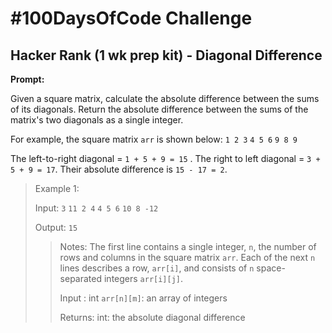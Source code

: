 # #100DaysOfCode Challenge

## Hacker Rank (1 wk prep kit) - Diagonal Difference

**Prompt:**

Given a square matrix, calculate the absolute difference between the sums of its diagonals.
Return the absolute difference between the sums of the matrix's two diagonals as a single integer.

For example, the square matrix `arr` is shown below:
`1 2 3`
`4 5 6`
`9 8 9`

The left-to-right diagonal = `1 + 5 + 9 = 15` . The right to left diagonal = `3 + 5 + 9 = 17`. Their absolute difference is `15 - 17 = 2`.

> Example 1:
> 
> Input: 
> `3`
> `11 2 4`
> `4 5 6`
> `10 8 -12`
>  
> Output: `15`
>
>> Notes: 
>>The first line contains a single integer, `n`, the number of rows and columns in the square matrix `arr`.
>>Each of the next `n` lines describes a row, `arr[i]`, and consists of `n` space-separated integers `arr[i][j]`.
>>
>> Input : int `arr[n][m]`: an array of integers
>>
>> Returns: int: the absolute diagonal difference

